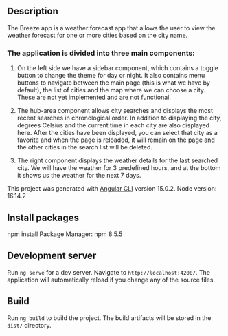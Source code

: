 ## Description

The Breeze app is a weather forecast app that allows the user to view the weather forecast for one or more cities based on the city name.

### The application is divided into three main components:

1. On the left side we have a sidebar component, which contains a toggle button to change the theme for day or night. It also contains menu buttons to navigate between the main page (this is what we have by default), the list of cities and the map where we can choose a city. These are not yet implemented and are not functional.

2. The hub-area component allows city searches and displays the most recent searches in chronological order.
In addition to displaying the city, degrees Celsius and the current time in each city are also displayed here.
After the cities have been displayed, you can select that city as a favorite and when the page is reloaded, it will remain on the page and the other cities in the search list will be deleted.

3. The right component displays the weather details for the last searched city. We will have the weather for 3 predefined hours, and at the bottom it shows us the weather for the next 7 days.


This project was generated with [Angular CLI](https://github.com/angular/angular-cli) version 15.0.2.
Node version: 16.14.2


## Install packages

npm install
Package Manager: npm 8.5.5

## Development server

Run `ng serve` for a dev server. Navigate to `http://localhost:4200/`. The application will automatically reload if you change any of the source files.

## Build

Run `ng build` to build the project. The build artifacts will be stored in the `dist/` directory.

